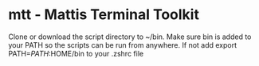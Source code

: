 # mtt - Mattis Terminal Toolkit

Clone or download the script directory to ~/bin.
Make sure bin is added to your PATH so the scripts can be run from anywhere.
If not add export PATH=$PATH:$HOME/bin to your .zshrc file

